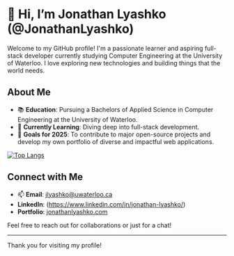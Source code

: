 # 👋 Hi, I’m Jonathan Lyashko (@JonathanLyashko)

Welcome to my GitHub profile! I'm a passionate learner and aspiring full-stack developer currently studying Computer Engineering at the University of Waterloo. I love exploring new technologies and building things that the world needs.

## About Me

- 📚 **Education**: Pursuing a Bachelors of Applied Science in Computer Engineering at the University of Waterloo.
- 🌱 **Currently Learning**: Diving deep into full-stack development.
- 🎯 **Goals for 2025**: To contribute to major open-source projects and develop my own portfolio of diverse and impactful web applications.

[![Top Langs](https://github-readme-stats.vercel.app/api/top-langs/?username=JonathanLyashko&exclude_repo=Shower-Scribe&layout=compact&theme=vision-friendly-dark)](https://github.com/anuraghazra/github-readme-stats)

## Connect with Me

- 📫 **Email**: jlyashko@uwaterloo.ca
- **LinkedIn**: (https://www.linkedin.com/in/jonathan-lyashko/)
- **Portfolio**: [jonathanlyashko.com](https://jonathanlyashko.com/)

Feel free to reach out for collaborations or just for a chat!

---

Thank you for visiting my profile!
